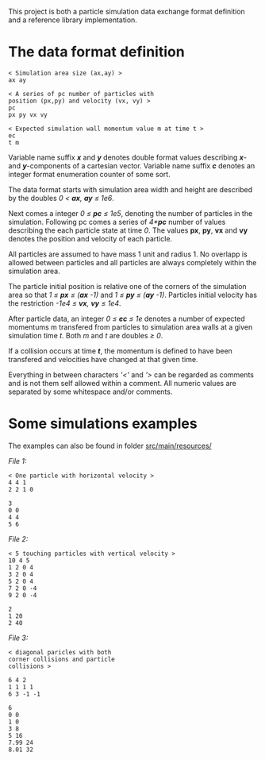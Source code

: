
This project is both a particle simulation data exchange format definition and a reference library implementation.

# The data format definition

```
< Simulation area size (ax,ay) >
ax ay

< A series of pc number of particles with 
position (px,py) and velocity (vx, vy) >
pc
px py vx vy

< Expected simulation wall momentum value m at time t >
ec
t m 
```

Variable name suffix ___x___ and ___y___ denotes double format values describing ___x___- and ___y___-components of a cartesian vector. Variable name suffix ___c___ denotes an integer format enumeration counter of some sort. 

The data format starts with simulation area width and height are described by the doubles _0 &lt; __ax__, __ay__ &leq; 1e6_. 

Next comes a integer _0 &leq; __pc__ &leq; 1e5_, denoting the number of particles in the simulation. Following pc comes a series of _4*__pc___ number of values describing the each particle state at time _0_. The values __px__, __py__, __vx__ and __vy__ denotes the position and velocity of each particle. 

All particles are assumed to have mass 1 unit and radius 1. No overlapp is allowed between particles and all particles are always completely within the simulation area. 

The particle initial position is relative one of the corners of the simulation area so that _1 &leq; __px__ &leq; (__ax__ -1)_ and _1 &leq; __py__ &leq; (__ay__ -1)_. Particles initial velocity has the restriction _-1e4 &leq; __vx__, __vy__ &leq; 1e4_.

After particle data, an integer _0 &leq; __ec__ &leq; 1e_ denotes a number of expected momentums m transfered from particles to simulation area walls at a given simulation time _t_. Both _m_ and _t_ are doubles _&geq; 0_. 

If a collision occurs at time ___t___, the momentum is defined to have been transfered and velocities have changed at that given time. 

Everything in between characters _'<'_ and _'>_ can be regarded as comments and is not them self allowed within a comment. All numeric values are separated by some whitespace and/or comments.

# Some simulations examples
The examples can also be found in folder [src/main/resources/](src/main/resources/)

_File 1:_
```
< One particle with horizontal velocity > 
4 4 1
2 2 1 0

3
0 0
4 4
5 6
```

_File 2:_
```
< 5 touching particles with vertical velocity >
10 4 5
1 2 0 4
3 2 0 4
5 2 0 4
7 2 0 -4
9 2 0 -4

2
1 20
2 40
```

_File 3:_
```
< diagonal paricles with both 
corner collisions and particle 
collisions >

6 4 2
1 1 1 1
6 3 -1 -1

6
0 0
1 0
3 8
5 16
7.99 24
8.01 32
```


